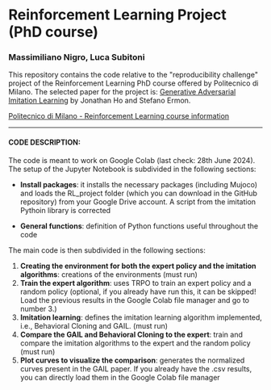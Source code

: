 # Reinforcement Learning Project (PhD course)
### Massimiliano Nigro, Luca Subitoni

This repository contains the code relative to the "reproducibility challenge" project of the Reinforcement Learning PhD course offered by Politecnico di Milano.
The selected paper for the project is: [Generative Adversarial Imitation Learning](https://arxiv.org/abs/1606.03476) by Jonathan Ho and Stefano Ermon.

[Politecnico di Milano - Reinforcement Learning course information](https://www11.ceda.polimi.it/manifestidott/manifestidott/controller/MainPublic.do?EVN_DETTAGLIOINSEGNAMENTO=EVENTO&c_insegn=061642&aa=2023&k_corso_la=1380)

<hr>

#### CODE DESCRIPTION:
The code is meant to work on Google Colab (last check: 28th June 2024). 
The setup of the Jupyter Notebook is subdivided in the following sections:

- <b>Install packages</b>: it installs the necessary packages (including Mujoco) and loads the RL_project folder (which you can download in the GitHub repository) from your Google Drive account. A script from the imitation Pythoin library is corrected

- <b>General functions</b>: definition of Python functions useful throughout the code

The main code is then subdivided in the following sections:

1. <b>Creating the environment for both the expert policy and the imitation algorithms</b>: creations of the environments (must run)
2. <b>Train the expert algorithm</b>: uses TRPO to train an expert policy and a random policy (optional, if you already have run this, it can be skipped! Load the previous results in the Google Colab file manager and go to number 3.)
3. <b>Imitation learning</b>: defines the imitation learning algorithm implemented, i.e., Behavioral Cloning and GAIL. (must run)
4. <b>Compare the GAIL and Behavioral Cloning to the expert</b>: train and compare the imitation algorithms to the expert and the random policy (must run)
5. <b>Plot curves to visualize the comparison</b>: generates the normalized curves present in the GAIL paper. If you already have the .csv results, you can directly load them in the Google Colab file manager
